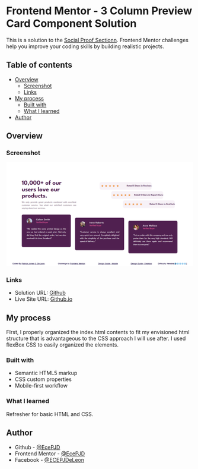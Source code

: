 # Frontend Mentor - 3 Column Preview Card Component Solution

This is a solution to the [Social Proof Sectionn](https://www.frontendmentor.io/challenges/social-proof-section-6e0qTv_bA). Frontend Mentor challenges help you improve your coding skills by building realistic projects.

## Table of contents

- [Overview](#overview)
  - [Screenshot](#screenshot)
  - [Links](#links)
- [My process](#my-process)
  - [Built with](#built-with)
  - [What I learned](#what-i-learned)
- [Author](#author)

## Overview

### Screenshot

![](./result.png)

### Links

- Solution URL: [Github](https://github.com/EcePJD/frontendMentor_socialProofSection)
- Live Site URL: [Github.io](https://ecepjd.github.io/frontendMentor_socialProofSection/)

## My process
FIrst, I properly organized the index.html contents to fit my envisioned html structure that is advantageous to the CSS approach I will use after. I used flexBox CSS to easily organized the elements.

### Built with
- Semantic HTML5 markup
- CSS custom properties
- Mobile-first workflow

### What I learned
Refresher for basic HTML and CSS.

## Author

- Github - [@EcePJD](https://github.com/EcePJD)
- Frontend Mentor - [@EcePJD](https://www.frontendmentor.io/profile/EcePJD)
- Facebook - [@ECEPJDeLeon](https://www.facebook.com/ECEPJDeLeon)